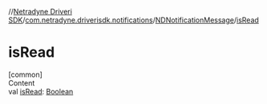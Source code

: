 //[Netradyne Driveri SDK](../../index.md)/[com.netradyne.driverisdk.notifications](../index.md)/[NDNotificationMessage](index.md)/[isRead](is-read.md)



# isRead  
[common]  
Content  
val [isRead](is-read.md): [Boolean](https://kotlinlang.org/api/latest/jvm/stdlib/kotlin/-boolean/index.html)  



